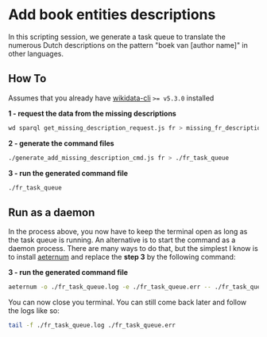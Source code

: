 # Add book entities descriptions

In this scripting session, we generate a task queue to translate the numerous Dutch descriptions on the pattern "boek van [author name]" in other languages.

## How To
Assumes that you already have [wikidata-cli](https://github.com/maxlath/wikidata-cli) `>= v5.3.0` installed

**1 - request the data from the missing descriptions**
```sh
wd sparql get_missing_description_request.js fr > missing_fr_description.json
```

**2 - generate the command files**
```sh
./generate_add_missing_description_cmd.js fr > ./fr_task_queue
```

**3 - run the generated command file**
```sh
./fr_task_queue
```

## Run as a daemon
In the process above, you now have to keep the terminal open as long as the task queue is running. An alternative is to start the command as a daemon process. There are many ways to do that, but the simplest I know is to install [aeternum](https://github.com/AvianFlu/aeternum) and replace the **step 3** by the following command:

**3 - run the generated command file**
```sh
aeternum -o ./fr_task_queue.log -e ./fr_task_queue.err -- ./fr_task_queue
```
You can now close you terminal. You can still come back later and follow the logs like so:
```sh
tail -f ./fr_task_queue.log ./fr_task_queue.err
```
